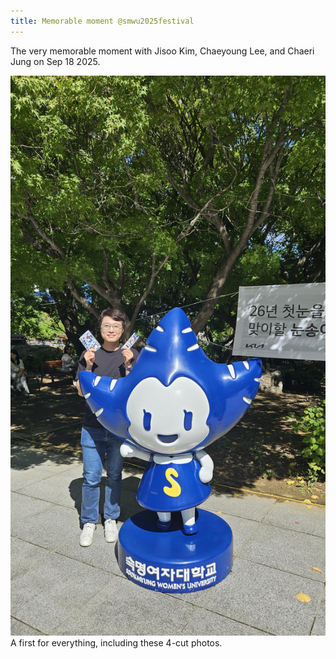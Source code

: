 ```yaml
---
title: Memorable moment @smwu2025festival
---
```

The very memorable moment with Jisoo Kim, Chaeyoung Lee, and Chaeri Jung on Sep 18 2025. 

<!--more-->

<div class="card mb-3">
    <img class="card-img-top" src="/rsrc/image/2025-09-18-cheongPaForest-JSKim1.jpeg"/>
    <div class="card-body bg-light">
        <div class="card-text">
            A first for everything, including these 4-cut photos.
        </div>
    </div>
</div>
